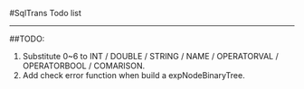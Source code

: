 #SqlTrans Todo list

------

##TODO:
1. Substitute 0~6 to INT / DOUBLE / STRING / NAME / OPERATORVAL / OPERATORBOOL / COMARISON.
2. Add check error function when build a expNodeBinaryTree.